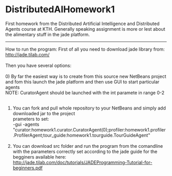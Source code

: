 DistributedAIHomework1
======================

First homework from the Distributed Artificial Intelligence and Distributed Agents course at KTH. Generally speaking assignment is more or lest about the alimentary stuff in the jade platform.

------------------------------------------------------------------------
How to run the program:
First of all you need to download jade library from:
http://jade.tilab.com/
<br><br>
Then you have several options:<br><br>
0) By far the easiest way is to create from this source new NetBeans project and fom this launch the jade platform and then use GUI to start particular agents<br>
NOTE: CuratorAgent should be launched with the int paramete in range 0-2<br><br>
1) You can fork and pull whole repository to your NetBeans and simply add downloaded jar to the project<br>
prameters to set:<br>
-gui -agents "curator:homework1.curator.CuratorAgent(0);profiler:homework1.profiler.ProfilerAgent;tour_guide:homework1.tourguide.TourGuideAgent"<br><br>
2) You can download src folder and run the program from the comandline with the parameters correctly set according to the jade guide for the begginers available here: http://jade.tilab.com/doc/tutorials/JADEProgramming-Tutorial-for-beginners.pdf
